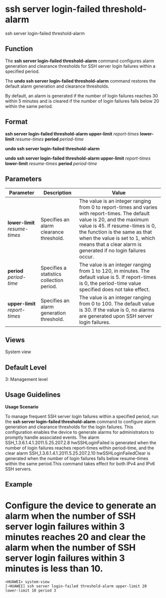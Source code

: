 ssh server login-failed threshold-alarm
=======================================

ssh server login-failed threshold-alarm

Function
--------



The **ssh server login-failed threshold-alarm** command configures alarm generation and clearance thresholds for SSH server login failures within a specified period.

The **undo ssh server login-failed threshold-alarm** command restores the default alarm generation and clearance thresholds.



By default, an alarm is generated if the number of login failures reaches 30 within 5 minutes and is cleared if the number of login failures falls below 20 within the same period.


Format
------

**ssh server login-failed threshold-alarm upper-limit** *report-times* **lower-limit** *resume-times* **period** *period-time*

**undo ssh server login-failed threshold-alarm**

**undo ssh server login-failed threshold-alarm upper-limit** *report-times* **lower-limit** *resume-times* **period** *period-time*


Parameters
----------

| Parameter | Description | Value |
| --- | --- | --- |
| **lower-limit** *resume-times* | Specifies an alarm clearance threshold. | The value is an integer ranging from 0 to report-times and varies with report-times. The default value is 20, and the maximum value is 45. If resume-times is 0, the function is the same as that when the value is set to 1, which means that a clear alarm is generated if no login failures occur. |
| **period** *period-time* | Specifies a statistics collection period. | The value is an integer ranging from 1 to 120, in minutes. The default value is 5. If report-times is 0, the period-time value specified does not take effect. |
| **upper-limit** *report-times* | Specifies an alarm generation threshold. | The value is an integer ranging from 0 to 100. The default value is 30. If the value is 0, no alarms are generated upon SSH server login failures. |



Views
-----

System view


Default Level
-------------

3: Management level


Usage Guidelines
----------------

**Usage Scenario**



To manage frequent SSH server login failures within a specified period, run the **ssh server login-failed threshold-alarm** command to configure alarm generation and clearance thresholds for the login failures. This configuration enables the device to generate alarms for administrators to promptly handle associated events. The alarm SSH\_1.3.6.1.4.1.2011.5.25.207.2.8 hwSSHLoginFailed is generated when the number of login failures reaches report-times within period-time, and the clear alarm SSH\_1.3.6.1.4.1.2011.5.25.207.2.10 hwSSHLoginFailedClear is generated when the number of login failures falls below resume-times within the same period.This command takes effect for both IPv4 and IPv6 SSH servers.




Example
-------

# Configure the device to generate an alarm when the number of SSH server login failures within 3 minutes reaches 20 and clear the alarm when the number of SSH server login failures within 3 minutes is less than 10.
```
<HUAWEI> system-view
[~HUAWEI] ssh server login-failed threshold-alarm upper-limit 20 lower-limit 10 period 3

```